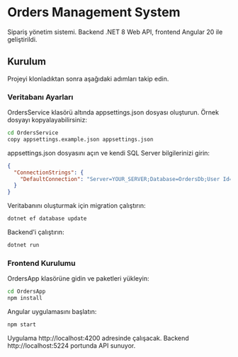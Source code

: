 # Orders Management System

Sipariş yönetim sistemi. Backend .NET 8 Web API, frontend Angular 20 ile geliştirildi.

## Kurulum

Projeyi klonladıktan sonra aşağıdaki adımları takip edin.

### Veritabanı Ayarları

OrdersService klasörü altında appsettings.json dosyası oluşturun. Örnek dosyayı kopyalayabilirsiniz:

```bash
cd OrdersService
copy appsettings.example.json appsettings.json
```

appsettings.json dosyasını açın ve kendi SQL Server bilgilerinizi girin:

```json
{
  "ConnectionStrings": {
    "DefaultConnection": "Server=YOUR_SERVER;Database=OrdersDb;User Id=YOUR_USER;Password=YOUR_PASSWORD;TrustServerCertificate=True"
  }
}
```

Veritabanını oluşturmak için migration çalıştırın:

```bash
dotnet ef database update
```

Backend'i çalıştırın:

```bash
dotnet run
```

### Frontend Kurulumu

OrdersApp klasörüne gidin ve paketleri yükleyin:

```bash
cd OrdersApp
npm install
```

Angular uygulamasını başlatın:

```bash
npm start
```

Uygulama http://localhost:4200 adresinde çalışacak. Backend http://localhost:5224 portunda API sunuyor.